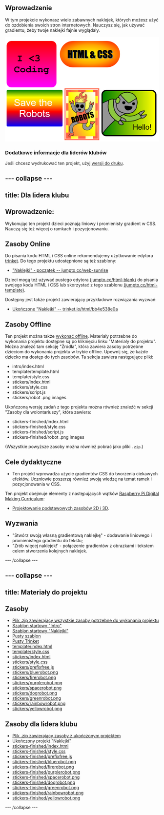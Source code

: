## Wprowadzenie

W tym projekcie wykonasz wiele zabawnych naklejek, których możesz użyć do ozdobienia swoich stron internetowych. Nauczysz się, jak używać gradientu, żeby twoje naklejki fajnie wyglądały.

![screenshot](images/stickers-finished.png)

### Dodatkowe informacje dla liderów klubów

Jeśli chcesz wydrukować ten projekt, użyj [wersji do druku](https://projects.raspberrypi.org/en/projects/stickers/print).

## \--- collapse \---

## title: Dla lidera klubu

## Wprowadzenie:

Wykonując ten projekt dzieci poznają liniowy i promienisty gradient w CSS. Nauczą się też więcej o ramkach i pozycjonowaniu.

## Zasoby Online

Do pisania kodu HTML i CSS online rekomendujemy użytkowanie edytora [trinket](https://trinket.io/). Do tego projektu udostępnione są też szablony:

* ["Naklejki" - początek -- jumpto.cc/web-sunrise](http://jumpto.cc/web-sunrise)

Dzieci mogą też używać pustego edytora [(jumpto.cc/html-blank)](http://jumpto.cc/html-blank) do pisania swojego kodu HTML i CSS lub skorzystać z tego szablonu [(jumpto.cc/html-template)](http://jumpto.cc/html-template).

Dostępny jest także projekt zawierający przykładowe rozwiązania wyzwań:

* [Ukończone "Naklejki" -- trinket.io/html/bb4e538e0a](https://trinket.io/html/bb4e538e0a)

## Zasoby Offline

Ten projekt można także [wykonać offline](https://www.codeclubprojects.org/en-GB/resources/webdev-working-offline/). Materiały potrzebne do wykonania projektu dostępne są po kliknięciu linku "Materiały do projektu". Można znaleźć tam sekcję "Źródła", która zawiera zasoby potrzebne dzieciom do wykonania projektu w trybie offline. Upewnij się, że każde dziecko ma dostęp do tych zasobów. Ta sekcja zawiera następujące pliki:

* intro/index.html
* template/template.html
* template/style.css
* stickers/index.html
* stickers/style.css
* stickers/script.js
* stickers/robot .png images

Ukończoną wersję zadań z tego projektu można również znaleźć w sekcji "Zasoby dla wolontariuszy", która zawiera:

* stickers-finished/index.html
* stickers-finished/style.css
* stickers-finished/script.js
* stickers-finished/robot .png images

(Wszystkie powyższe zasoby można również pobrać jako pliki `.zip`.)

## Cele dydaktyczne

* Ten projekt wprowadza użycie gradientów CSS do tworzenia ciekawych efektów. Uczniowie poszerzą również swoją wiedzę na temat ramek i pozycjonowania w CSS. 

Ten projekt obejmuje elementy z następujących wątków [Raspberry Pi Digital Making Curriculum](http://rpf.io/curriculum):

* [Projektowanie podstawowych zasobów 2D i 3D](https://www.raspberrypi.org/curriculum/design/creator).

## Wyzwania

* "Stwórz swoją własną gradientową naklejkę" - dodawanie liniowego i promienistego gradientu do tekstu;
* "Zrób więcej naklejek!' - połączenie gradientów z obrazkami i tekstem celem stworzenia kolejnych naklejek.

\--- /collapse \---

## \--- collapse \---

## title: Materiały do projektu

## Zasoby

* [Plik .zip zawierający wszystkie zasoby potrzebne do wykonania projektu](resources/stickers-project-resources.zip)
* [Szablon startowy "Intro"](http://jumpto.cc/web-intro)
* [Szablon startowy "Naklejki"](http://jumpto.cc/web-stickers)
* [Pusty szablon](http://jumpto.cc/trinket-template)
* [Pusty Trinket](http://jumpto.cc/trinket-blank)
* [template/index.html](resources/template-index.html)
* [template/style.css](resources/template-style.css)
* [stickers/index.html](resources/stickers-index.html)
* [stickers/style.css](resources/stickers-style.css)
* [stickers/prefixfree.js](resources/stickers-prefixfree.js)
* [stickers/bluerobot.png](resources/stickers-bluerobot.png)
* [stickers/firerobot.png](resources/stickers-firerobot.png)
* [stickers/purplerobot.png](resources/stickers-purplerobot.png)
* [stickers/spacerobot.png](resources/stickers-spacerobot.png)
* [stickers/dogrobot.png](resources/stickers-dogrobot.png)
* [stickers/greenrobot.png](resources/stickers-greenrobot.png)
* [stickers/rainbowrobot.png](resources/stickers-rainbowrobot.png)
* [stickers/yellowrobot.png](resources/stickers-yellowrobot.png)

## Zasoby dla lidera klubu

* [Plik .zip zawierający zasoby z ukończonym projektem](resources/stickers-volunteer-resources.zip)
* [Ukończony projekt "Naklejki"](https://trinket.io/html/bb4e538e0a)
* [stickers-finished/index.html](resources/stickers-finished-index.html)
* [stickers-finished/style.css](resources/stickers-finished-style.css)
* [stickers-finished/prefixfree.js](resources/stickers-finished-prefixfree.js)
* [stickers-finished/bluerobot.png](resources/stickers-finished-bluerobot.png)
* [stickers-finished/firerobot.png](resources/stickers-finished-firerobot.png)
* [stickers-finished/purplerobot.png](resources/stickers-finished-purplerobot.png)
* [stickers-finished/spacerobot.png](resources/stickers-finished-spacerobot.png)
* [stickers-finished/dogrobot.png](resources/stickers-finished-dogrobot.png)
* [stickers-finished/greenrobot.png](resources/stickers-finished-greenrobot.png)
* [stickers-finished/rainbowrobot.png](resources/stickers-finished-rainbowrobot.png)
* [stickers-finished/yellowrobot.png](resources/stickers-finished-yellowrobot.png)

\--- /collapse \---
